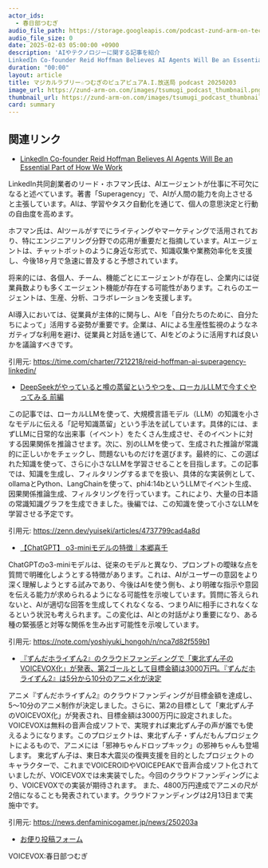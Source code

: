 ```yaml
---
actor_ids:
  - 春日部つむぎ
audio_file_path: https://storage.googleapis.com/podcast-zund-arm-on-tech/audio/マジカルラブリー☆つむぎのピュアピュアA.I.放送局_podcast_20250203.mp3
audio_file_size: 0
date: 2025-02-03 05:00:00 +0900
description: 'AIやテクノロジーに関する記事を紹介  
LinkedIn Co-founder Reid Hoffman Believes AI Agents Will Be an Essential Part of How We Work、DeepSeekがやっていると噂の蒸留というやつを、ローカルLLMで今すぐやってみる 前編、【ChatGPT】 o3-miniモデルの特徴｜本郷喜千、『ずんだホライずん2』のクラウドファンディングで「東北ずん子のVOICEVOX化」が発表、第2ゴールとして目標金額は3000万円。『ずんだホライずん2』は5分から10分のアニメ化が決定'
duration: "00:00"
layout: article
title: マジカルラブリー☆つむぎのピュアピュアA.I.放送局 podcast 20250203
image_url: https://zund-arm-on.com/images/tsumugi_podcast_thumbnail.png
thumbnail_url: https://zund-arm-on.com/images/tsumugi_podcast_thumbnail.png
card: summary
---
```


## 関連リンク


- [LinkedIn Co-founder Reid Hoffman Believes AI Agents Will Be an Essential Part of How We Work](https://time.com/charter/7212218/reid-hoffman-ai-superagency-linkedin/)  


LinkedIn共同創業者のリード・ホフマン氏は、AIエージェントが仕事に不可欠になると述べています。著書「Superagency」で、AIが人間の能力を向上させると主張しています。AIは、学習やタスク自動化を通じて、個人の意思決定と行動の自由度を高めます。

ホフマン氏は、AIツールがすでにライティングやマーケティングで活用されており、特にエンジニアリング分野での応用が重要だと指摘しています。AIエージェントは、チャットボットのように身近な形式で、知識収集や業務効率化を支援し、今後18ヶ月で急速に普及すると予想されています。

将来的には、各個人、チーム、機能ごとにエージェントが存在し、企業内には従業員数よりも多くエージェント機能が存在する可能性があります。これらのエージェントは、生産、分析、コラボレーションを支援します。

AI導入においては、従業員が主体的に関与し、AIを「自分たちのために、自分たちによって」活用する姿勢が重要です。企業は、AIによる生産性監視のようなネガティブな利用を避け、従業員と対話を通じて、AIをどのように活用すれば良いかを議論すべきです。


引用元: https://time.com/charter/7212218/reid-hoffman-ai-superagency-linkedin/


- [DeepSeekがやっていると噂の蒸留というやつを、ローカルLLMで今すぐやってみる 前編](https://zenn.dev/yuiseki/articles/4737799cad4a8d)  


この記事では、ローカルLLMを使って、大規模言語モデル（LLM）の知識を小さなモデルに伝える「記号知識蒸留」という手法を試しています。具体的には、まずLLMに日常的な出来事（イベント）をたくさん生成させ、そのイベントに対する因果関係を推論させます。次に、別のLLMを使って、生成された推論が常識的に正しいかをチェックし、問題ないものだけを選びます。最終的に、この選ばれた知識を使って、さらに小さなLLMを学習させることを目指します。この記事では、知識を生成し、フィルタリングするまでを扱い、具体的な実装例として、ollamaとPython、LangChainを使って、phi4:14bというLLMでイベント生成、因果関係推論生成、フィルタリングを行っています。これにより、大量の日本語の常識知識グラフを生成できました。後編では、この知識を使って小さなLLMを学習させる予定です。


引用元: https://zenn.dev/yuiseki/articles/4737799cad4a8d


- [【ChatGPT】 o3-miniモデルの特徴｜本郷喜千](https://note.com/yoshiyuki_hongoh/n/nca7d82f559b1)  


ChatGPTのo3-miniモデルは、従来のモデルと異なり、プロンプトの曖昧な点を質問で明確化しようとする特徴があります。これは、AIがユーザーの意図をより深く理解しようとする試みであり、今後はAIを使う側も、より明確な指示や意図を伝える能力が求められるようになる可能性を示唆しています。質問に答えられないと、AIが適切な回答を生成してくれなくなる、つまりAIに相手にされなくなるという状況も考えられます。この変化は、AIとの対話がより重要になり、ある種の緊張感と対等な関係を生み出す可能性を示唆しています。


引用元: https://note.com/yoshiyuki_hongoh/n/nca7d82f559b1


- [『ずんだホライずん2』のクラウドファンディングで「東北ずん子のVOICEVOX化」が発表、第2ゴールとして目標金額は3000万円。『ずんだホライずん2』は5分から10分のアニメ化が決定](https://news.denfaminicogamer.jp/news/250203a)  


アニメ『ずんだホライずん2』のクラウドファンディングが目標金額を達成し、5～10分のアニメ制作が決定しました。さらに、第2の目標として「東北ずん子のVOICEVOX化」が発表され、目標金額は3000万円に設定されました。VOICEVOXは無料の音声合成ソフトで、実現すれば東北ずん子の声が誰でも使えるようになります。このプロジェクトは、東北ずん子・ずんだもんプロジェクトによるもので、アニメには「邪神ちゃんドロップキック」の邪神ちゃんも登場します。
東北ずん子は、東日本大震災の復興支援を目的としたプロジェクトのキャラクターで、これまでVOICEROIDやVOICEPEAKで音声合成ソフト化されていましたが、VOICEVOXでは未実装でした。今回のクラウドファンディングにより、VOICEVOXでの実装が期待されます。
また、4800万円達成でアニメの尺が2倍になることも発表されています。クラウドファンディングは2月13日まで実施中です。


引用元: https://news.denfaminicogamer.jp/news/250203a



- [お便り投稿フォーム](https://forms.gle/ffg4JTfqdiqK62qf9)

VOICEVOX:春日部つむぎ
